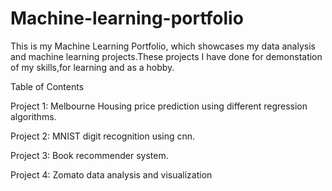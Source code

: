 # Machine-learning-portfolio
This is my Machine Learning Portfolio, which showcases my data analysis and machine learning projects.These projects I have done for demonstation of my skills,for learning and as a hobby.

Table of Contents

Project 1: Melbourne Housing price prediction using different regression algorithms.

Project 2: MNIST digit recognition using cnn.

Project 3: Book recommender system.

Project 4: Zomato data analysis and visualization
